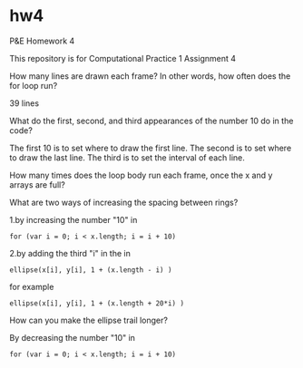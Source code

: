 # hw4

P&E Homework 4

This repository is for Computational Practice 1 Assignment 4

How many lines are drawn each frame? In other words, how often does the for loop run?

39 lines

What do the first, second, and third appearances of the number 10 do in the code?

The first 10 is to set where to draw the first line. The second is to set where to draw the last line. The third is to set the interval of each line.

How many times does the loop body run each frame, once the x and y arrays are full?

What are two ways of increasing the spacing between rings?

1.by increasing the number "10" in 

    for (var i = 0; i < x.length; i = i + 10)
    
2.by adding the third "i" in the in 

    ellipse(x[i], y[i], 1 + (x.length - i) )
    
for example

    ellipse(x[i], y[i], 1 + (x.length + 20*i) )
    
How can you make the ellipse trail longer?

By decreasing the number "10" in

    for (var i = 0; i < x.length; i = i + 10)
